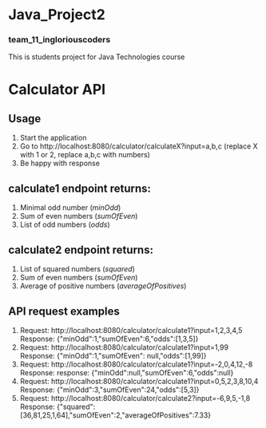 # Java_Project2

### team_11_ingloriouscoders
This is students project for Java Technologies course

# Calculator API

## Usage
1. Start the application
2. Go to http://localhost:8080/calculator/calculateX?input=a,b,c (replace X with 1 or 2, replace a,b,c with numbers)
3. Be happy with response

## calculate1 endpoint returns:
1. Minimal odd number (*minOdd*)
2. Sum of even numbers (*sumOfEven*)
3. List of odd numbers (*odds*)

## calculate2 endpoint returns:
1. List of squared numbers (*squared*)
2. Sum of even numbers (*sumOfEven*)
3. Average of positive numbers (*averageOfPositives*)

## API request examples
1. Request: http://localhost:8080/calculator/calculate1?input=1,2,3,4,5
    Response: {"minOdd":1,"sumOfEven":6,"odds":[1,3,5]}
2. Request: http://localhost:8080/calculator/calculate1?input=1,99
   Response: {"minOdd":1,"sumOfEven": null,"odds":[1,99]}
3. Request: http://localhost:8080/calculator/calculate1?input=-2,0,4,12,-8
   Response: response: {"minOdd":null,"sumOfEven":6,"odds":null}
4. Request: http://localhost:8080/calculator/calculate1?input=0,5,2,3,8,10,4
   Response: {"minOdd":3,"sumOfEven":24,"odds":[5,3]}
5. Request:  http://localhost:8080/calculator/calculate2?input=-6,9,5,-1,8
   Response: {"squared":[36,81,25,1,64],"sumOfEven":2,"averageOfPositives":7.33}